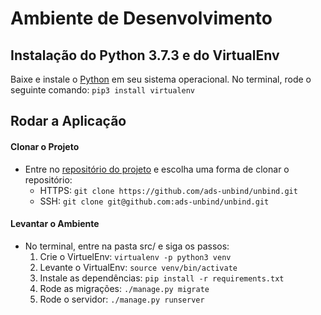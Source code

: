 # Ambiente de Desenvolvimento

## Instalação do Python 3.7.3 e do VirtualEnv
Baixe e instale o [Python](https://www.python.org/downloads/) em seu sistema operacional.
No terminal, rode o seguinte comando: ``` pip3 install virtualenv ```

## Rodar a Aplicação
#### Clonar o Projeto
* Entre no [repositório do projeto](https://github.com/ads-unbind/unbind) e escolha uma forma de clonar o repositório:
    * HTTPS: ``` git clone https://github.com/ads-unbind/unbind.git ```
    * SSH: ``` git clone git@github.com:ads-unbind/unbind.git ```

#### Levantar o Ambiente
* No terminal, entre na pasta src/ e siga os passos:
    1) Crie o VirtuelEnv: ``` virtualenv -p python3 venv ```
    1) Levante o VirtualEnv: ``` source venv/bin/activate ```
    2) Instale as dependências: ``` pip install -r requirements.txt ``` 
    3) Rode as migrações: ``` ./manage.py migrate ```
    4) Rode o servidor: ``` ./manage.py runserver ```
